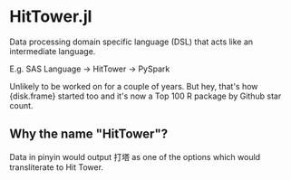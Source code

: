 # HitTower.jl
Data processing domain specific language (DSL) that acts like an intermediate language.

E.g. SAS Language -> HitTower -> PySpark

Unlikely to be worked on for a couple of years. But hey, that's how {disk.frame} started too and it's now a Top 100 R package by Github star count.

## Why the name "HitTower"?
Data in pinyin would output 打塔 as one of the options which would transliterate to Hit Tower.
